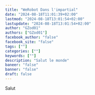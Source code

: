 ```yaml
---
title: "WeRobot Dans l'impartial"
date: "2024-08-18T11:01:39+02:00"
lastmod: "2024-08-18T13:01:54+02:00"
lastupdate: "2024-08-18T13:01:54+02:00"
author: "GZod01"
authors: ["GZod01"]
facebook_author: "false"
facebook_site: "false"
tags: [""]
categories: [""]
keywords: [""]
description: "Salut le monde"
baneer: "false"
banner: "false"
draft: false
---
```

Salut
